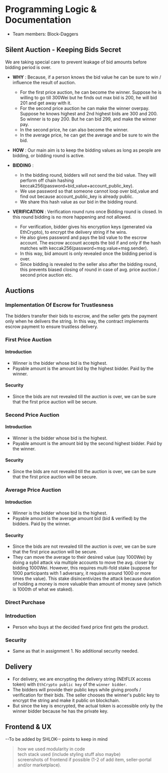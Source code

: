 # Programming Logic & Documentation

- Team members: Block-Daggers 


## Silent Auction - Keeping Bids Secret

We are taking special care to prevent leakage of bid amounts before bidding period is over. 

* **WHY** : Because, if a person knows the bid value he can be sure to win / influence the result of auction. 
    * For the first price auction, he can become the winner. Suppose he is willing to go till 300Wei but he finds out max bid is 200, he will bid 201 and get away with it. 
    * For the second price auction he can make the winner overpay. Suppose he knows highest and 2nd highest bids are 300 and 200. So winner is to pay 200. But he can bid 299, and make the winner pay. 
    * In the second price, he can also become the winner. 
    * In the average price, he can get the average and be sure to win the bid. 

* **HOW** : Our main aim is to keep the bidding values as long as people are bidding, or bidding round is active. 
    
* **BIDDING** : 
    * In the bidding round, bidders will not send the bid value. They will perform off chain hashing keccak256(password+bid_value+account_public_key). 
    * We use password so that someone cannot loop over bid_value and find out because account_public_key is already public.
    * We share this hash value as our bid in the bidding round.

* **VERIFICATION** : Verification round runs once Bidding round is closed. In this round bidding is no more happening and not allowed. 
    * For verification, bidder gives his encryption keys (generated via EthCrypto), to encrypt the delivery string if he wins. 
    * He also gives password and pays the bid value to the escrow account. The escrow account accepts the bid if and only if the hash matches with keccak256(password+msg.value+msg.sender).
    * In this way, bid amount is only revealed once the bidding period is over. 
    * Since bidding is revealed to the seller also after the bidding round, this prevents biased closing of round in case of avg. price auction / second price auction etc. 



## Auctions

### Implementation Of Escrow for Trustlesness

The bidders transfer their bids to escrow, and the seller gets the payment only when he delivers the string. In this way, the contract implements escrow payment to ensure trustless delivery.


### First Price Auction

#### Introduction
* Winner is the bidder whose bid is the highest. 
* Payable amount is the amount bid by the highest bidder. Paid by the winner.

#### Security
* Since the bids are not revealed till the auction is over, we can be sure that the first price auction will be secure. 

### Second Price Auction

#### Introduction
* Winner is the bidder whose bid is the highest. 
* Payable amount is the amount bid by the second highest bidder. Paid by the winner.

#### Security
* Since the bids are not revealed till the auction is over, we can be sure that the first price auction will be secure. 

### Average Price Auction

#### Introduction
* Winner is the bidder whose bid is the highest. 
* Payable amount is the average amount bid (bid & verified) by the bidders. Paid by the winner.

#### Security
* Since the bids are not revealed till the auction is over, we can be sure that the first price auction will be secure. 
* They can move the average to their desired value (say 1000Wei) by doing a sybil attack via multiple accounts to move the avg. closer by bidding 1000Wei. However, this requires multi-fold stake (suppose for 1000 participants with 1 adversary, it requires around 1000 or more times the value). This stake disincentivizes the attack because duration of holding a money is more valuable than amount of money save (which is 1000th of what we staked).

### Direct Purchase 

### Introduction 
* Person who buys at the decided fixed price first gets the product. 

### Security 
* Same as that in assignment 1. No additional security needed. 


## Delivery 

* For delivery, we are encrypting the delivery string (NEtFLIX access token) with `EthCrypto public key` of the `winner bidder`.          
* The bidders will provide their public keys while giving proofs / verification for their bids. The seller chooses the winner's public key to encrypt the string and make it public on blockchain. 
* But since the key is encrypted, the actual token is accessible only by the winner bidder because he has the private key. 

## Frontend & UX 

--To be added by SHLOK--
points to keep in mind
> how we used modularity in code        
> tech stack used (include styling stuff also maybe)        
> screenshots of frontend if possible (1-2 of add item, seller-portal and/or marketplace). 
